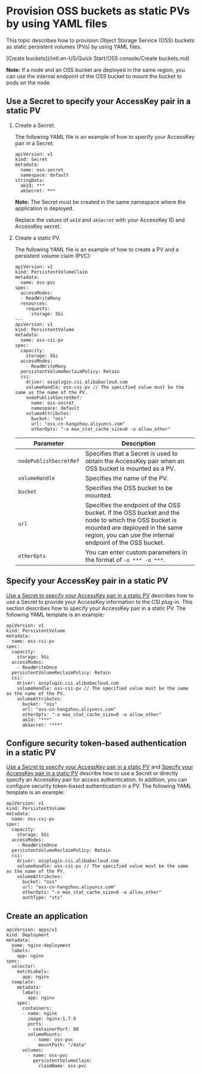 # Provision OSS buckets as static PVs by using YAML files

This topic describes how to provision Object Storage Service \(OSS\) buckets as static persistent volumes \(PVs\) by using YAML files.

[Create buckets](/intl.en-US/Quick Start/OSS console/Create buckets.md)

**Note:** If a node and an OSS bucket are deployed in the same region, you can use the internal endpoint of the OSS bucket to mount the bucket to pods on the node.

## Use a Secret to specify your AccessKey pair in a static PV

1.  Create a Secret.

    The following YAML file is an example of how to specify your AccessKey pair in a Secret:

    ```
    apiVersion: v1
    kind: Secret
    metadata:
      name: oss-secret
      namespace: default
    stringData:
      akId: ***
      akSecret: ***
    ```

    **Note:** The Secret must be created in the same namespace where the application is deployed.

    Replace the values of `akId` and `akSecret` with your AccessKey ID and AccessKey secret.

2.  Create a static PV.

    The following YAML file is an example of how to create a PV and a persistent volume claim \(PVC\):

    ```
    apiVersion: v1
    kind: PersistentVolumeClaim
    metadata:
      name: oss-pvc
    spec:
      accessModes:
      - ReadWriteMany
      resources:
        requests:
          storage: 5Gi
    ---
    apiVersion: v1
    kind: PersistentVolume
    metadata:
      name: oss-csi-pv
    spec:
      capacity:
        storage: 5Gi
      accessModes:
        - ReadWriteMany
      persistentVolumeReclaimPolicy: Retain
      csi:
        driver: ossplugin.csi.alibabacloud.com
        volumeHandle: oss-csi-pv // The specified value must be the same as the name of the PV.
        nodePublishSecretRef:
          name: oss-secret
          namespace: default
        volumeAttributes:
          bucket: "oss"
          url: "oss-cn-hangzhou.aliyuncs.com"
          otherOpts: "-o max_stat_cache_size=0 -o allow_other"
    ```

    |Parameter|Description|
    |---------|-----------|
    |`nodePublishSecretRef`|Specifies that a Secret is used to obtain the AccessKey pair when an OSS bucket is mounted as a PV.|
    |`volumeHandle`|Specifies the name of the PV.|
    |`bucket`|Specifies the OSS bucket to be mounted.|
    |`url`|Specifies the endpoint of the OSS bucket. If the OSS bucket and the node to which the OSS bucket is mounted are deployed in the same region, you can use the internal endpoint of the OSS bucket.|
    |`otherOpts`|You can enter custom parameters in the format of `-o *** -o ***`.|


## Specify your AccessKey pair in a static PV

[Use a Secret to specify your AccessKey pair in a static PV](#section_obo_kuo_v5v) describes how to use a Secret to provide your AccessKey information to the CSI plug-in. This section describes how to specify your AccessKey pair in a static PV. The following YAML template is an example:

```
apiVersion: v1
kind: PersistentVolume
metadata:
  name: oss-csi-pv
spec:
  capacity:
    storage: 5Gi
  accessModes:
    - ReadWriteOnce
  persistentVolumeReclaimPolicy: Retain
  csi:
    driver: ossplugin.csi.alibabacloud.com
    volumeHandle: oss-csi-pv // The specified value must be the same as the name of the PV.
    volumeAttributes:
      bucket: "oss"
      url: "oss-cn-hangzhou.aliyuncs.com"
      otherOpts: "-o max_stat_cache_size=0 -o allow_other"
      akId: "***"
      akSecret: "***"
```

## Configure security token-based authentication in a static PV

[Use a Secret to specify your AccessKey pair in a static PV](#section_obo_kuo_v5v) and [Specify your AccessKey pair in a static PV](#section_de7_06v_8wy) describe how to use a Secret or directly specify an AccessKey pair for access authentication. In addition, you can configure security token-based authentication in a PV. The following YAML template is an example:

```
apiVersion: v1
kind: PersistentVolume
metadata:
  name: oss-csi-pv
spec:
  capacity:
    storage: 5Gi
  accessModes:
    - ReadWriteOnce
  persistentVolumeReclaimPolicy: Retain
  csi:
    driver: ossplugin.csi.alibabacloud.com
    volumeHandle: oss-csi-pv // The specified value must be the same as the name of the PV.
    volumeAttributes:
      bucket: "oss"
      url: "oss-cn-hangzhou.aliyuncs.com"
      otherOpts: "-o max_stat_cache_size=0 -o allow_other"
      authType: "sts"
```

## Create an application

```
apiVersion: apps/v1
kind: Deployment
metadata:
  name: nginx-deployment
  labels:
    app: nginx
spec:
  selector:
    matchLabels:
      app: nginx
  template:
    metadata:
      labels:
        app: nginx
    spec:
      containers:
      - name: nginx
        image: nginx:1.7.9
        ports:
        - containerPort: 80
        volumeMounts:
          - name: oss-pvc
            mountPath: "/data"
      volumes:
        - name: oss-pvc
          persistentVolumeClaim:
            claimName: oss-pvc
```

